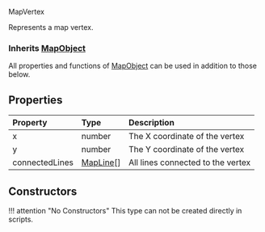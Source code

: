 <article-head>MapVertex</article-head>

Represents a map vertex.

### Inherits <type>[MapObject](MapObject.md)</type>  
All properties and functions of <type>[MapObject](MapObject.md)</type> can be used in addition to those below.

## Properties

| Property | Type | Description |
|:---------|:-----|:------------|
<prop class="ro">x</prop> | <type>number</type> | The X coordinate of the vertex
<prop class="ro">y</prop> | <type>number</type> | The Y coordinate of the vertex
<prop class="ro">connectedLines</prop> | <type>[MapLine](MapLine.md)\[\]</type> | All lines connected to the vertex

## Constructors

!!! attention "No Constructors"
    This type can not be created directly in scripts.
